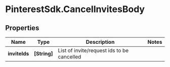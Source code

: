 # PinterestSdk.CancelInvitesBody

## Properties

Name | Type | Description | Notes
------------ | ------------- | ------------- | -------------
**inviteIds** | **[String]** | List of invite/request ids to be cancelled | 


